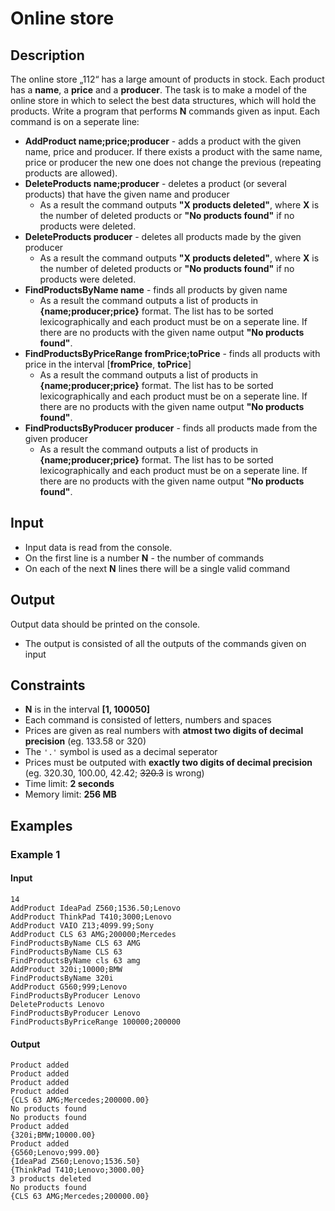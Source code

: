 # Online store

## Description

The online store „112“ has a large amount of products in stock. Each product has a **name**, a **price** and a **producer**. The task is to make a model of the online store in which to select the best data structures, which will hold the products.
Write a program that performs **N** commands given as input. Each command is on a seperate line:

* **AddProduct name;price;producer** - adds a product with the given name, price and producer. If there exists a product with the same name, price or producer the new one does not change the previous (repeating products are allowed).
* **DeleteProducts name;producer** - deletes a product (or several products) that have the given name and producer
  * As a result the command outputs **"X products deleted"**, where **X** is the number of deleted products or **"No products found"** if no products were deleted.
* **DeleteProducts producer** - deletes all products made by the given producer
  * As a result the command outputs **"X products deleted"**, where **X** is the number of deleted products or **"No products found"** if no products were deleted.
* **FindProductsByName name** - finds all products by given name
  * As a result the command outputs a list of products in **{name;producer;price}** format. The list has to be sorted lexicographically and each product must be on a seperate line. If there are no products with the given name output **"No products found"**.
* **FindProductsByPriceRange fromPrice;toPrice** - finds all products with price in the interval [**fromPrice**, **toPrice**]
  * As a result the command outputs a list of products in **{name;producer;price}** format. The list has to be sorted lexicographically and each product must be on a seperate line. If there are no products with the given name output **"No products found"**.
* **FindProductsByProducer producer** - finds all products made from the given producer
  * As a result the command outputs a list of products in **{name;producer;price}** format. The list has to be sorted lexicographically and each product must be on a seperate line. If there are no products with the given name output **"No products found"**.

## Input

* Input data is read from the console.
* On the first line is a number **N** - the number of commands
* On each of the next **N** lines there will be a single valid command

## Output

Output data should be printed on the console.
* The output is consisted of all the outputs of the commands given on input

## Constraints

* **N** is in the interval **[1, 100050]**
* Each command is consisted of letters, numbers and spaces
* Prices are given as real numbers with **atmost two digits of decimal precision** (eg. 133.58 or 320)
* The `'.'` symbol is used as a decimal seperator
* Prices must be outputed with **exactly two digits of decimal precision** (eg. 320.30, 100.00, 42.42; ~~320.3~~ is wrong)
* Time limit: **2 seconds**
* Memory limit: **256 MB**

## Examples

### Example 1

#### Input

```
14
AddProduct IdeaPad Z560;1536.50;Lenovo
AddProduct ThinkPad T410;3000;Lenovo
AddProduct VAIO Z13;4099.99;Sony
AddProduct CLS 63 AMG;200000;Mercedes
FindProductsByName CLS 63 AMG
FindProductsByName CLS 63
FindProductsByName cls 63 amg
AddProduct 320i;10000;BMW
FindProductsByName 320i
AddProduct G560;999;Lenovo
FindProductsByProducer Lenovo
DeleteProducts Lenovo
FindProductsByProducer Lenovo
FindProductsByPriceRange 100000;200000
```

#### Output

```
Product added
Product added
Product added
Product added
{CLS 63 AMG;Mercedes;200000.00}
No products found
No products found
Product added
{320i;BMW;10000.00}
Product added
{G560;Lenovo;999.00}
{IdeaPad Z560;Lenovo;1536.50}
{ThinkPad T410;Lenovo;3000.00}
3 products deleted
No products found
{CLS 63 AMG;Mercedes;200000.00}
```
